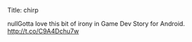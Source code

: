 Title: chirp

nullGotta love this bit of irony in Game Dev Story for Android. <a href="http://t.co/C9A4Dchu7w">http://t.co/C9A4Dchu7w</a>
